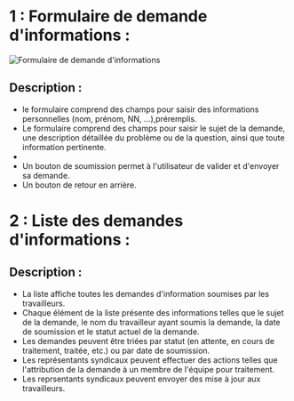 # 1 : Formulaire de demande d'informations : #

![Formulaire de demande d'informations](./images/formulaire_demande_d'informations.jpg)


## Description : ##

- le formulaire comprend des champs pour saisir des informations personnelles (nom, prénom, NN, ...),préremplis.
- Le formulaire comprend des champs pour saisir le sujet de la demande, une description détaillée du problème ou de la question, ainsi que toute information pertinente.
- 
- Un bouton de soumission permet à l'utilisateur de valider et d'envoyer sa demande.
- Un bouton de retour en arrière.

# 2 : Liste des demandes d'informations : #


## Description : ##

- La liste affiche toutes les demandes d'information soumises par les travailleurs.
- Chaque élément de la liste présente des informations telles que le sujet de la demande, le nom du travailleur ayant soumis la demande, la date de soumission et le statut actuel de la demande.
- Les demandes peuvent être triées par statut (en attente, en cours de traitement, traitée, etc.) ou par date de soumission.
- Les représentants syndicaux peuvent effectuer des actions telles que l'attribution de la demande à un membre de l'équipe pour traitement.
- Les reprsentants syndicaux peuvent envoyer des mise à jour aux travailleurs. 